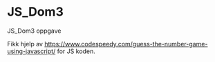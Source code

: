 # JS_Dom3
JS_Dom3 oppgave

Fikk hjelp av https://www.codespeedy.com/guess-the-number-game-using-javascript/ for JS koden.
